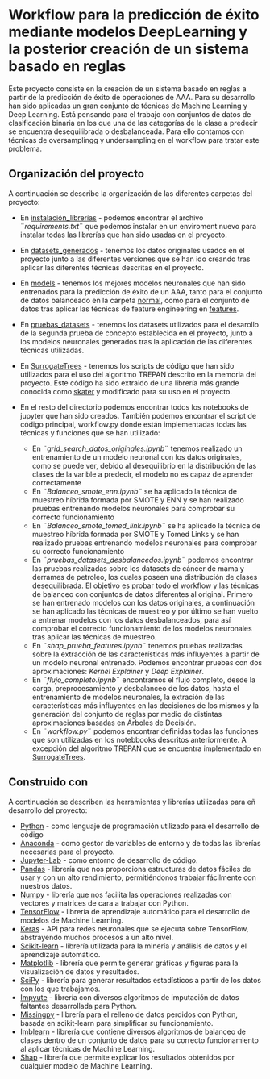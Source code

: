 # Workflow para la predicción de éxito mediante modelos DeepLearning y la posterior creación de un sistema basado en reglas

Este proyecto consiste en la creación de un sistema basado en reglas a partir de la predicción de éxito de operaciones de AAA. Para su desarrollo han sido aplicadas un gran conjunto de técnicas de Machine Learning y Deep Learning. Está pensando para el trabajo con conjuntos de datos de clasificación binaria en los que una de las categorías de la clase a predecir se encuentra desequilibrada o desbalanceada. Para ello contamos con técnicas de oversamplingg y undersampling en el workflow para tratar este problema.


## Organización del proyecto

A continuación se describe la organización de las diferentes carpetas del proyecto:

- En [instalación_librerías](/instalación_librerías) - podemos encontrar el archivo ¨*requirements.txt*¨ que podemos instalar en un enviroment nuevo para instalar todas las librerías que han sido usadas en el proyecto.

- En [datasets_generados](/datasets_generados) - tenemos los datos originales usados en el proyecto junto a las diferentes versiones que se han ido creando tras aplicar las diferentes técnicas descritas en el proyecto.

- En [models](/models) - tenemos los mejores modelos neuronales que han sido entrenados para la predicción de éxito de un AAA, tanto para el conjunto de datos balanceado en la carpeta [normal](/models/normal), como para el conjunto de datos tras aplicar las técnicas de feature engineering en [features](/models/features).

- En [pruebas_datasets](/pruebas_datasets) - tenemos los datasets utilizados para el desarollo de la segunda prueba de concepto establecida en el proyecto, junto a los modelos neuronales generados tras la aplicación de las diferentes técnicas utilizadas.

- En [SurrogateTrees](/SurrogateTrees) - tenemos los scripts de código que han sido utilizados para el uso del algoritmo TREPAN descrito en la memoria del proyecto. Este código ha sido extraido de una librería más grande conocida como [skater](https://github.com/oracle/Skater) y modificado para su uso en el proyecto.

- En el resto del directorio podemos encontrar todos los notebooks de jupyter que han sido creados. También podemos encontrar el script de código principal, workflow.py donde están implementadas todas las técnicas y funciones que se han utilizado:

  - En ¨*grid_search_datos_originales.ipynb*¨ tenemos realizado un entrenamiento de un modelo neuronal con los datos originales, como se puede ver, debido al desequilibrio en la distribución de las clases de la varible a predecir, el modelo no es capaz de aprender correctamente
  - En ¨*Balanceo_smote_enn.ipynb*¨ se ha aplicado la técnica de muestreo híbrida formada por SMOTE y ENN y se han realizado pruebas entrenando modelos neuronales para comprobar su correcto funcionamiento
  - En ¨*Balanceo_smote_tomed_link.ipynb*¨ se ha aplicado la técnica de muestreo híbrida formada por SMOTE y Tomed Links y se han realizado pruebas entrenando modelos neuronales para comprobar su correcto funcionamiento
  - En ¨*pruebas_datasets_desbalancedos.ipynb*¨ podemos encontrar las pruebas realizadas sobre los datasets de cáncer de mama y derrames de petroleo, los cuales poseen una distribución de clases desequilibrada. El objetivo es probar todo el workflow y las técnicas de balanceo con conjuntos de datos diferentes al original. Primero se han entrenado modelos con los datos originales, a continuación se han aplicado las técnicas de muestreo y por último se han vuelto a entrenar modelos con los datos desbalanceados, para así comprobar el correcto funcionamiento de los modelos neuronales tras aplicar las técnicas de muestreo.
  - En ¨*shap_prueba_features.ipynb*¨ tenemos pruebas realizadas sobre la extracción de las características más influyentes a partir de un modelo neuronal entrenado. Podemos encontrar pruebas con dos aproximaciones: *Kernel Explainer* y *Deep Explainer*.
  - En ¨*flujo_completo.ipynb*¨ encontramos el flujo completo, desde la carga, preprocesamiento y desbalanceo de los datos, hasta el entrenamiento de modelos neuronales, la extración de las características más influyentes en las decisiones de los mismos y la generación del conjunto de reglas por medio de distintas aproximaciones basadas en Árboles de Decisión.
  - En ¨*workflow.py*¨ podemos encontrar definidas todas las funciones que son utilizadas en los notebbooks descritos anteriormente. A excepción del algoritmo TREPAN que se encuentra implementado en [SurrogateTrees](/SurrogateTrees).

## Construido con

A continuación se describen las herramientas y librerías utilizadas para eñ desarrollo del proyecto:

* [Python](https://www.python.org/) - como lenguaje de programación utilizado para el desarrollo de código
* [Anaconda](https://www.anaconda.com/) - como gestor de variables de entorno y de todas las librerías necesarias para el proyecto.
* [Jupyter-Lab](https://www.anaconda.com/) - como entorno de desarrollo de código.
* [Pandas](https://pandas.pydata.org/) - librería que nos proporciona estructuras de datos fáciles de usar y con un alto rendimiento, permitiéndonos trabajar fácilmente con nuestros datos.
* [Numpy](https://numpy.org/) - librería que nos facilita las operaciones realizadas con vectores y matrices de cara a trabajar con Python.
* [TensorFlow](https://www.tensorflow.org/) - librería de aprendizaje automático para el desarrollo de modelos de Machine Learning.
* [Keras](https://keras.io/) - API para redes neuronales que se ejecuta sobre TensorFlow, abstrayendo muchos procesos a un alto nivel. 
* [Scikit-learn](https://scikit-learn.org/stable/) - librería utilizada para la minería y análisis de datos y el aprendizaje automático. 
* [Matplotlib](https://matplotlib.org/) - librería que permite generar gráficas y figuras para la visualización de datos y resultados. 
* [SciPy](https://planet.scipy.org/) - librería para generar resultados estadísticos a partir de los datos con los que trabajamos.
* [Impyute](https://impyute.readthedocs.io/en/master/) - librería con diversos algoritmos de imputación de datos faltantes desarrollada para Python.
* [Missingpy](https://pypi.org/project/missingpy/) - librería para el relleno de datos perdidos con Python, basada en scikit-learn para simplificar su funcionamiento.
* [Imblearn](https://imbalanced-learn.readthedocs.io/en/stable/api.html) - librería que contiene diversos algoritmos de balanceo de clases dentro de un conjunto de datos para su correcto funcionamiento al aplicar técnicas de Machine Learning.
* [Shap](https://shap.readthedocs.io/en/latest/) - librería que permite explicar los resultados obtenidos por cualquier modelo de Machine Learning.